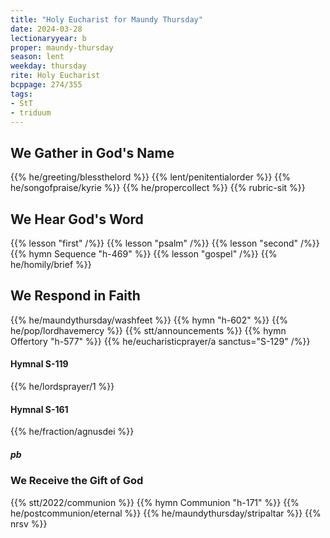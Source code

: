 ```yaml
---
title: "Holy Eucharist for Maundy Thursday"
date: 2024-03-28
lectionaryyear: b
proper: maundy-thursday
season: lent
weekday: thursday
rite: Holy Eucharist
bcppage: 274/355
tags:
- StT
- triduum
---
```

## We Gather in God's Name
{{% he/greeting/blessthelord %}}
{{% lent/penitentialorder %}}
{{% he/songofpraise/kyrie %}}
{{% he/propercollect %}}
{{% rubric-sit %}}
## We Hear God's Word
{{% lesson "first" /%}}
{{% lesson "psalm" /%}}
{{% lesson "second" /%}}
{{% hymn Sequence "h-469" %}}
{{% lesson "gospel" /%}}
{{% he/homily/brief %}}
## We Respond in Faith
{{% he/maundythursday/washfeet %}}
{{% hymn "h-602" %}}
{{% he/pop/lordhavemercy %}}
{{% stt/announcements %}}
{{% hymn Offertory "h-577" %}}
{{% he/eucharisticprayer/a sanctus="S-129" /%}}
#### Hymnal S-119
{{% he/lordsprayer/1 %}}
#### Hymnal S-161
{{% he/fraction/agnusdei %}}
##### pb
### We Receive the Gift of God
{{% stt/2022/communion %}}
{{% hymn Communion "h-171" %}}
{{% he/postcommunion/eternal %}}
{{% he/maundythursday/stripaltar %}}
{{% nrsv %}}

